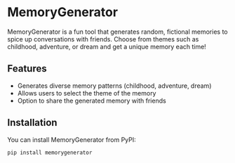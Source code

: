 # MemoryGenerator

MemoryGenerator is a fun tool that generates random, fictional memories to spice up conversations with friends. Choose from themes such as childhood, adventure, or dream and get a unique memory each time!

## Features

- Generates diverse memory patterns (childhood, adventure, dream)
- Allows users to select the theme of the memory
- Option to share the generated memory with friends

## Installation

You can install MemoryGenerator from PyPI:

```bash
pip install memorygenerator

